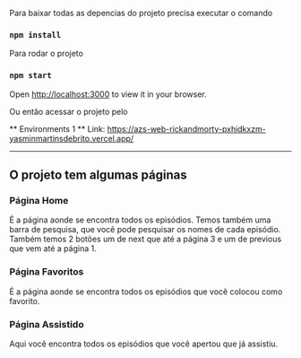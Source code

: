 Para baixar todas as depencias do projeto precisa executar o comando
### `npm install`


Para rodar o projeto

### `npm start`

Open [http://localhost:3000](http://localhost:3000) to view it in your browser.

Ou então acessar o projeto pelo

** Environments 1 **
Link: https://azs-web-rickandmorty-pxhidkxzm-yasminmartinsdebrito.vercel.app/
_______________________________
## O projeto tem algumas páginas

### Página Home

É a página aonde se encontra todos os episódios.
Temos também uma barra de pesquisa, que você pode pesquisar os nomes de cada episódio.
Também temos 2 botões um de next que até a página 3 e um de previous que vem até a página 1.

### Página Favoritos

É a página aonde se encontra todos os episódios que você colocou como favorito.

### Página Assistido

Aqui você encontra todos os episódios que você apertou que já assistiu.




